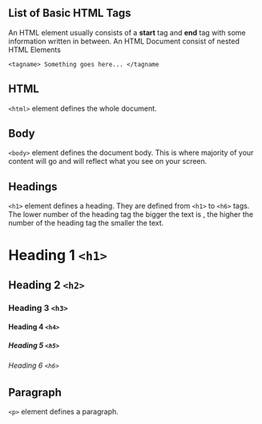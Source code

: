 ## List of Basic HTML Tags 

An HTML element usually consists of a **start** tag and **end** tag with some information written in between. An HTML Document consist of nested HTML Elements 

`<tagname> Something goes here... </tagname`



## HTML 

`<html>` element defines the whole document. 


## Body 

`<body>` element defines the document body. This is where majority of your content will go and will reflect what you see on your screen. 

## Headings 

`<h1>` element defines a heading. They are defined from `<h1>` to `<h6>`  tags. The lower number of the heading tag the bigger the text is , the higher the number of the heading tag the smaller the text. 

# Heading 1 `<h1>`
## Heading 2  `<h2>`
### Heading 3  `<h3>`
#### Heading 4  `<h4>`
##### Heading 5  `<h5>`
###### Heading 6  `<h6>`


## Paragraph 

`<p>` element defines a paragraph. 


